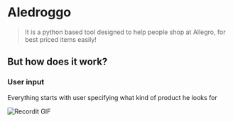 # Aledroggo

> It is a python based tool designed to help people shop at Allegro, for best priced items easily!

## But how does it work?

### User input

Everything starts with user specifying what kind of product he looks for


![Recordit GIF](http://g.recordit.co/DNPIy3XFtB.gif)
